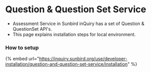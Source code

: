 # Question & Question Set Service

* Assessment Service in Sunbird inQuiry has a set of Question & QuestionSet API's.
* This page explains installation steps for local environment.

### How to setup

{% embed url="https://inquiry.sunbird.org/use/developer-installation/question-and-question-set-service/installation" %}

